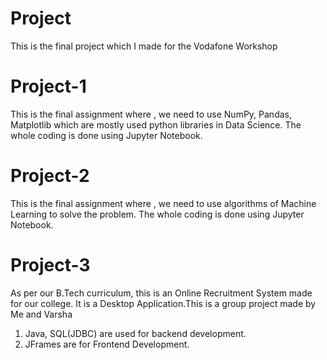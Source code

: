 # Project
This is the final project which I made for the Vodafone Workshop

# Project-1
This is the final assignment where , we need to use NumPy, Pandas, Matplotlib which are mostly used python libraries in Data Science. 
The whole coding is done using Jupyter Notebook. 

# Project-2
This is the final assignment where , we need to use algorithms of Machine Learning to solve the problem. 
The whole coding is done using Jupyter Notebook.

# Project-3
As per our B.Tech curriculum, this is an Online Recruitment System made for our college. It is a Desktop Application.This is a group project made by Me and Varsha
1. Java, SQL(JDBC) are used for backend development.
2. JFrames are for Frontend Development. 
